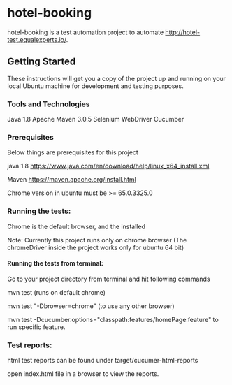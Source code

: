 # hotel-booking

hotel-booking is a test automation project to automate   http://hotel-test.equalexperts.io/. 

## Getting Started

These instructions will get you a copy of the project up and running on your local Ubuntu machine for development and testing purposes.


### Tools and Technologies

Java 1.8
Apache Maven 3.0.5
Selenium WebDriver
Cucumber

### Prerequisites

Below things are prerequisites for this project


 java 1.8 
 https://www.java.com/en/download/help/linux_x64_install.xml
 
 Maven 
 https://maven.apache.org/install.html
 
 Chrome version in ubuntu must be >= 65.0.3325.0 
 
 
  
### Running the tests:
 
 Chrome is the default browser, and the installed 
 
 Note: Currently this project runs only on chrome browser (The chromeDriver inside the project works only for ubuntu 64 bit)
 
#### Running the tests from terminal:


 Go to your project directory from terminal and hit following commands

 mvn test (runs on default chrome)
 
 mvn test "-Dbrowser=chrome" (to use any other browser)
 
 mvn test -Dcucumber.options="classpath:features/homePage.feature" to run specific feature.
 
### Test reports:

 html test reports can be found under target/cucumer-html-reports
 
 open index.html file in a browser to view the reports.
 
